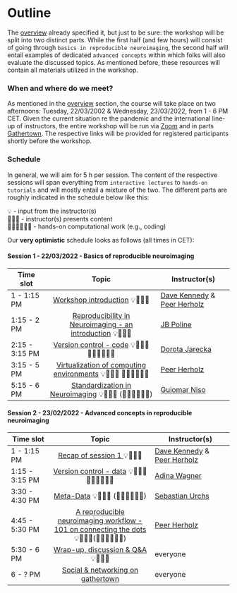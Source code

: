 # Outline
The [overview]() already specified it, but just to be sure: the workshop will be split into two distinct parts. While the first half (and few hours) will consist of going through `basics in reproducible neuroimaging`, the second half 
will entail examples of dedicated `advanced concepts` within which folks will also evaluate the discussed topics. As mentioned before, these resources will contain all materials utilized in the workshop.

### When and where do we meet?

As mentioned in the [overview]() section, the course will take place on two afternoons: Tuesday, 22/03/2002 & Wednesday, 23/03/2022, from 1 - 6 PM CET. Given the current situation re the pandemic and the international line-up of instructors, the entire workshop will be run via [Zoom]() and in parts [Gathertown](). The respective links will be provided for registered participants shortly before the workshop.

### Schedule
In general, we will aim for 5 h per session. The content of the respective sessions will span everything from `interactive lectures` to `hands-on tutorials` and will mostly entail a mixture of the two. The different parts are roughly indicated in the schedule below like this:

💡 - input from the instructor(s)   
👩🏽‍🏫 - instructor(s) presents content    
👨🏻‍💻🧑🏾‍💻 - hands-on computational work (e.g., coding)      
  

Our **very optimistic** schedule looks as follows (all times in CET): 

#### Session 1 - 22/03/2022 - Basics of reproducible neuroimaging

| Time slot         | Topic | Instructor(s) |
|--------------|:-----:| ---- |
| 1 - 1:15 PM |  [Workshop introduction]() 💡👩🏽‍🏫  | [Dave Kennedy]() & [Peer Herholz]() |
| 1:15 - 2 PM |  [Reproducibility in Neuroimaging - an introduction]() 💡👩🏽‍🏫  | [JB Poline]() |
| 2:15 - 3:15 PM |  [Version control - code]() 💡👩🏽‍🏫 👨🏻‍💻🧑🏾‍💻 | [Dorota Jarecka]()  |
| 3:15 - 5 PM |  [Virtualization of computing environments]() 💡👩🏽‍🏫 👨🏻‍💻🧑🏾‍💻 | [Peer Herholz]() |
| 5:15 - 6 PM |  [Standardization in Neuroimaging]() 💡👩🏽‍🏫 (👨🏻‍💻🧑🏾‍💻) | [Guiomar Niso]() |


#### Session 2 - 23/02/2022 - Advanced concepts in reproducible neuroimaging

| Time slot         | Topic | Instructor(s) |
|--------------|:-----:| ---- |
| 1 - 1:15 PM |  [Recap of session 1 ]() 💡👩🏽‍🏫  | [Dave Kennedy]() & [Peer Herholz]() |
| 1:15 - 3:15 PM|  [Version control - data]() 💡👩🏽‍🏫👨🏻‍💻🧑🏾‍💻  | [Adina Wagner]() |
| 3:30 - 4:30 PM|  [Meta-Data]() 💡👩🏽‍🏫 (👨🏻‍💻🧑🏾‍💻) | [Sebastian Urchs]()
| 4:45 - 5:30 PM|  [A reproducible neuroimaging workflow - <br/> 101 on connecting the dots]() 💡👩🏽‍🏫(👨🏻‍💻🧑🏾‍💻)| [Peer Herholz]() |
| 5:30 - 6 PM |  [Wrap-up, discussion & Q&A]() 💡👩🏽‍🏫  | everyone |
| 6 - ? PM |  [Social & networking on gathertown ]() | everyone |